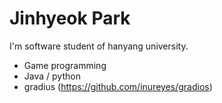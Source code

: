 Jinhyeok Park
======

I'm software student of hanyang university.
 * Game programming
 * Java / python
 * gradius (https://github.com/inureyes/gradios)